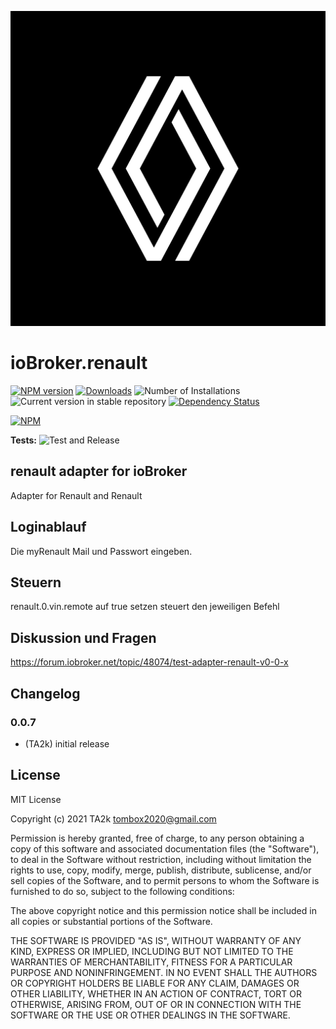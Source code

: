 ![Logo](admin/renault.png)

# ioBroker.renault

[![NPM version](https://img.shields.io/npm/v/iobroker.renault.svg)](https://www.npmjs.com/package/iobroker.renault)
[![Downloads](https://img.shields.io/npm/dm/iobroker.renault.svg)](https://www.npmjs.com/package/iobroker.renault)
![Number of Installations](https://iobroker.live/badges/renault-installed.svg)
![Current version in stable repository](https://iobroker.live/badges/renault-stable.svg)
[![Dependency Status](https://img.shields.io/david/TA2k/iobroker.renault.svg)](https://david-dm.org/TA2k/iobroker.renault)

[![NPM](https://nodei.co/npm/iobroker.renault.png?downloads=true)](https://nodei.co/npm/iobroker.renault/)

**Tests:** ![Test and Release](https://github.com/TA2k/ioBroker.renault/workflows/Test%20and%20Release/badge.svg)

## renault adapter for ioBroker

Adapter for Renault and Renault

## Loginablauf

Die myRenault Mail und Passwort eingeben.

## Steuern

renault.0.vin.remote auf true setzen steuert den jeweiligen Befehl

## Diskussion und Fragen
<https://forum.iobroker.net/topic/48074/test-adapter-renault-v0-0-x>

## Changelog

### 0.0.7

* (TA2k) initial release

## License

MIT License

Copyright (c) 2021 TA2k <tombox2020@gmail.com>

Permission is hereby granted, free of charge, to any person obtaining a copy
of this software and associated documentation files (the "Software"), to deal
in the Software without restriction, including without limitation the rights
to use, copy, modify, merge, publish, distribute, sublicense, and/or sell
copies of the Software, and to permit persons to whom the Software is
furnished to do so, subject to the following conditions:

The above copyright notice and this permission notice shall be included in all
copies or substantial portions of the Software.

THE SOFTWARE IS PROVIDED "AS IS", WITHOUT WARRANTY OF ANY KIND, EXPRESS OR
IMPLIED, INCLUDING BUT NOT LIMITED TO THE WARRANTIES OF MERCHANTABILITY,
FITNESS FOR A PARTICULAR PURPOSE AND NONINFRINGEMENT. IN NO EVENT SHALL THE
AUTHORS OR COPYRIGHT HOLDERS BE LIABLE FOR ANY CLAIM, DAMAGES OR OTHER
LIABILITY, WHETHER IN AN ACTION OF CONTRACT, TORT OR OTHERWISE, ARISING FROM,
OUT OF OR IN CONNECTION WITH THE SOFTWARE OR THE USE OR OTHER DEALINGS IN THE
SOFTWARE.
